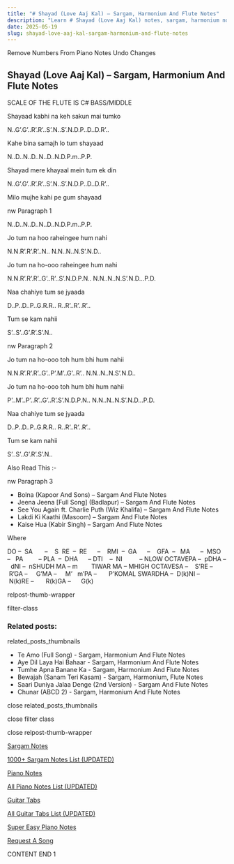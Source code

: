 ```yaml
---
title: "# Shayad (Love Aaj Kal) – Sargam, Harmonium And Flute Notes"
description: "Learn # Shayad (Love Aaj Kal) notes, sargam, harmonium notations and flute notes. Easy step-by-step tutorial for beginners."
date: 2025-05-19
slug: shayad-love-aaj-kal-sargam-harmonium-and-flute-notes
---
```


Remove Numbers From Piano Notes
Undo Changes



## Shayad (Love Aaj Kal) – Sargam, Harmonium And Flute Notes



SCALE OF THE FLUTE IS C# BASS/MIDDLE



Shayaad kabhi na keh sakun mai tumko



N..G’.G’..R’.R’..S’.N..S’.N.D.P..D..D.R’..



Kahe bina samajh lo tum shayaad



N..D..N..D..N..D..N.D.P.m..P.P.



Shayad mere khayaal mein tum ek din



N..G’.G’..R’.R’..S’.N..S’.N.D.P..D..D.R’..



Milo mujhe kahi pe gum shayaad



nw Paragraph 1

N..D..N..D..N..D..N.D.P.m..P.P.



Jo tum na hoo raheingee hum nahi



N.N.R’.R’.R’..N.. N.N..N..N.S’.N.D..



Jo tum na ho-ooo raheingee hum nahi



N.N.R’.R’.R’..G’..R’..S’.N.D.P.N.. N.N..N..N.S’.N.D…P.D.



Naa chahiye tum se jyaada



D..P..D..P..G.R.R.. R..R’..R’..R’..



Tum se kam nahii



S’..S’..G’.R’.S’.N..

nw Paragraph 2



Jo tum na ho-ooo toh hum bhi hum nahii



N.N.R’.R’.R’..G’..P’.M’..G’..R’.. N.N..N..N.S’.N.D..



Jo tum na ho-ooo toh hum bhi hum nahii



P’..M’..P’..R’..G’..R’.S’.N.D.P.N.. N.N..N..N.S’.N.D…P.D.



Naa chahiye tum se jyaada



D..P..D..P..G.R.R.. R..R’..R’..R’..



Tum se kam nahii



S’..S’..G’.R’.S’.N..



Also Read This :-



nw Paragraph 3

* Bolna (Kapoor And Sons) – Sargam And Flute Notes
* Jeena Jeena [Full Song] (Badlapur) – Sargam And Flute Notes
* See You Again ft. Charlie Puth (Wiz Khalifa) – Sargam And Flute Notes
* Lakdi Ki Kaathi (Masoom) – Sargam And Flute Notes
* Kaise Hua (Kabir Singh) – Sargam And Flute Notes

Where



DO –  SA       –    S  RE  –  RE      –    RMI  –  GA      –    GFA  –   MA      –  MSO  –   PA         – PLA  –  DHA      – DTI    –  NI          – NLOW OCTAVEPA –  pDHA –  dNI –  nSHUDH MA – m        TIWAR MA – MHIGH OCTAVESA –    S’RE –     R’GA –     G’MA –     M’   m’PA –       P’KOMAL SWARDHA –  D(k)NI –       N(k)RE –       R(k)GA –      G(k)



relpost-thumb-wrapper

filter-class

### Related posts:

related_posts_thumbnails

* Te Amo (Full Song) - Sargam, Harmonium And Flute Notes
* Aye Dil Laya Hai Bahaar - Sargam, Harmonium And Flute Notes
* Tumhe Apna Banane Ka - Sargam, Harmonium And Flute Notes
* Bewajah (Sanam Teri Kasam) - Sargam, Harmonium, Flute Notes
* Saari Duniya Jalaa Denge (2nd Version) - Sargam And Flute Notes
* Chunar (ABCD 2) - Sargam, Harmonium And Flute Notes

close related_posts_thumbnails

close filter class

close relpost-thumb-wrapper

[Sargam Notes](/sargam-notes.html)

[1000+ Sargam Notes List (UPDATED)](/all-songs-list-sargam-notes.html)

[Piano Notes](/piano-notes.html)

[All Piano Notes List (UPDATED)](/all-songs-list-piano-notes.html)

[Guitar Tabs](/guitar-tabs.html)

[All Guitar Tabs List (UPDATED)](/all-songs-list-guitar-tabs.html)

[Super Easy Piano Notes](https://studywall.in/)

[Request A Song](/request-a-song.html)

CONTENT END 1

